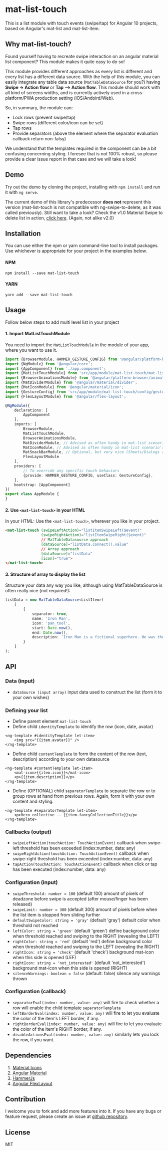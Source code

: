 # mat-list-touch

This is a list module with touch events (swipe/tap) for Angular 10 projects, based on Angular's mat-list and mat-list-item.

## Why mat-list-touch?
Found yourself having to recreate swipe interaction on an angular material list component? 
This module makes it quite easy to do so!

This module provides different approaches as every list is different and every list has a different data source. With the help of this module, you can easily integrate any table data source (`MatTableDataSource` for you?) having **Swipe -> Action flow** or **Tap --> Action flow**. This module should work with all kind of screens widths, and is currently actively used in a cross-platform/PWA production setting (iOS/Andoird/Web).

So, in summary, the module can:
- Lock rows (prevent swipe/tap)
- Swipe rows (different color/icon can be set)
- Tap rows
- Provide separators (above the element where the separator evaluation callback return non-falsy)

We understand that the templates required in the component can be a bit confusing concerning styling. I foresee that is not 100% robust, so please provide a clear issue report in that case and we will take a look!

## Demo

Try out the demo by cloning the project, installing with `npm install` and run it with `ng serve`.

The current demo of this library's predecessor **does not** represent this version (mat-list-touch is not compatible with ng-swipe-to-delete, as it was called previously). 
Still want to take a look? Check the v1.0 Material Swipe to delete list in action, [click here](http://plugins.codershood.info/#/plugins/ngstd-plugin).
(Again, not alike v2.0)

## Installation
You can use either the npm or yarn command-line tool to install packages. Use whichever is appropriate for your project in the examples below.

#### NPM
```  
npm install --save mat-list-touch
```
        
#### YARN
```          
yarn add --save mat-list-touch
```
        
## Usage
Follow below steps to add multi level list in your project

#### 1. Import MatListTouchModule

You need to import the ```MatListTouchModule``` in the module of your app, where you want to use it.

```typescript        
import {BrowserModule, HAMMER_GESTURE_CONFIG} from '@angular/platform-browser';
import {NgModule} from '@angular/core';
import {AppComponent} from './app.component';
import {MatListTouchModule} from 'src/app/module/mat-list-touch/mat-list-touch.module';
import {BrowserAnimationsModule} from '@angular/platform-browser/animations';
import {MatDividerModule} from '@angular/material/divider';
import {MatIconModule} from '@angular/material/icon';
import {GestureConfig} from 'src/app/module/mat-list-touch/config/gesture-config';
import {FlexLayoutModule} from '@angular/flex-layout';

@NgModule({
    declarations: [
        AppComponent
    ],
    imports: [
        BrowserModule,
        MatListTouchModule,
        BrowserAnimationsModule,
        MatDividerModule, // Advised as often handy in mat-list scenario's
        MatIconModule, // Advised as often handy in mat-list scenario's
        MatSnackBarModule, // Optional, but very nice (Sheets/Dialogs are also an alternative)
        FlexLayoutModule
    ],
    providers: [
        // To override any specific touch behaviors
        {provide: HAMMER_GESTURE_CONFIG, useClass: GestureConfig},
    ],
    bootstrap: [AppComponent]
})
export class AppModule {
}

```  

        
#### 2. Use ```<mat-list-touch>``` in your HTML

In your HTML: Use the ```<mat-list-touch>```, wherever you like in your project.

```html        
<mat-list-touch (swipeLeftAction)="listItemSwipeLeft($event)"
                (swipeRightAction)="listItemSwipeRight($event)"
                // MatTableDatasource approach
                [dataSource]="listData.connect().value"
                // Array approach
                [dataSource]="listData"
                [icon]="true">
</mat-list-touch>
```
        
#### 3. Structure of array to display the list

Structure your data any way you like, although using MatTableDataSource is often really nice (not required!):     
```typescript
listData = new MatTableDataSource<ListItem>(
    [
        {
            separator: true,
            name: 'Iron Man',
            icon: 'pan_tool',
            start: Date.now(),
            end: Date.now(),
            description: `Iron Man is a fictional superhero. He was the first, and will probably be the last.`,
        }
    ]
);
```
        
## API
### Data (input) 
* ``` dataSource (input array) ``` input data used to construct the list (form it to your own wishes)
### Defining your list
* Define parent element `mat-list-touch`
* Define child `identityTemplate` to identify the row (icon, date, avatar)
```angular2html
<ng-template #identityTemplate let-item> 
    <img src="{{item.avatar}}" /> 
</ng-template>
```
* Define child `contentTemplate` to form the content of the row (text, description) according to your own datasource
```angular2html
<ng-template #contentTemplate let-item>
    <mat-icon>{{item.icon}}</mat-icon>
    <p>{{item.description}}</p>
</ng-template>
```
* Define (OPTIONAL) child `separatorTemplate` to separate the row or to group rows at hand from previous rows. Again, form it with your own content and styling.
```angular2html
<ng-template #separatorTemplate let-item>
    <p>Hero collective -- {{item.fancyCollectionTitle}}</p>
</ng-template>
```
### Callbacks (output)
* ``` swipeLeftAction(touchAction: TouchActionEvent) ``` callback when swipe-left threshold has been exceeded (index:number, data: any)
* ``` swipeRightAction(touchAction: TouchActionEvent) ``` callback when swipe-right threshold has been exceeded (index:number, data: any)
* ``` tapAction(touchAction: TouchActionEvent) ``` callback when click or tap has been executed (index:number, data: any)
### Configuration (input)
* ``` swipeThreshold: number = 100 ``` (default 100) amount of pixels of deadzone before swipe is accepted (after mouse/finger has been released)
* ``` swipeLimit: number = 300 ``` (default 300) amount of pixels before when the list item is stopped from sliding further
* ``` defaultSwipeColor: string = 'gray' ``` (default 'gray') default color when threshold not reached
* ``` leftColor: string = 'green' ``` (default 'green') define background color when threshold reached and swiping to the RIGHT (revealing the LEFT)
* ``` rightColor: string = 'red' ``` (default 'red') define background color when threshold reached and swiping to the LEFT (revealing the RIGHT)
* ``` rightIcon: string = 'check' ``` (default 'check') background mat-icon when this side is opened (LEF)
* ``` rightIcon: string = 'not_interested' ``` (default 'not_interested') background mat-icon when this side is opened (RIGHT)
* ``` silenceWarnings: boolean = false ``` (default: false) silence any warnings thrown
  
### Configuration (callback)
* ``` separatorEval(index: number, value: any) ``` will fire to check whether a row will enable the child template `separatorTemplate`
* ``` leftBorderEval(index: number, value: any) ``` will fire to let you evaluate the color of the item's LEFT border, if any.
* ``` rightBorderEval(index: number, value: any) ``` will fire to let you evaluate the color of the item's RIGHT border, if any.
* ``` disableActionsEval(index: number, value: any) ``` similarly lets you lock the row, if you want.
        
## Dependencies
1. [Material Icons](https://material.io/tools/icons/?style=baseline)
2. [Angular Material](https://material.angular.io)
3. [HammerJs](https://hammerjs.github.io/)
4. [Angular FlexLayout](https://github.com/angular/flex-layout)
## Contribution

I welcome you to fork and add more features into it. If you have any bugs or feature request, please create an issue at [github repository](https://github.com/ShankyTiwari/ng-swipe-to-delete/issues).

## License

MIT
